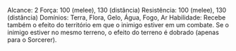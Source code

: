 Alcance: 2
Força: 100 (melee), 130 (distância)
Resistência: 100 (melee), 130 (distância)
Domínios: Terra, Flora, Gelo, Água, Fogo, Ar
Habilidade: Recebe também o efeito do território em que o inimigo estiver em um combate. Se o inimigo estiver no mesmo terreno, o efeito do terreno é dobrado (apenas para o Sorcerer).